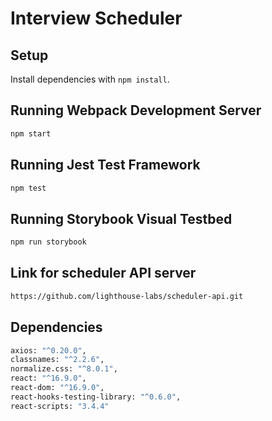 # Interview Scheduler

## Setup

Install dependencies with `npm install`.

## Running Webpack Development Server

```sh
npm start
```

## Running Jest Test Framework

```sh
npm test
```

## Running Storybook Visual Testbed

```sh
npm run storybook
```

## Link for scheduler API server

```sh
https://github.com/lighthouse-labs/scheduler-api.git
```

## Dependencies

```sh
axios: "^0.20.0",
classnames: "^2.2.6",
normalize.css: "^8.0.1",
react: "^16.9.0",
react-dom: "^16.9.0",
react-hooks-testing-library: "^0.6.0",
react-scripts: "3.4.4"
```
